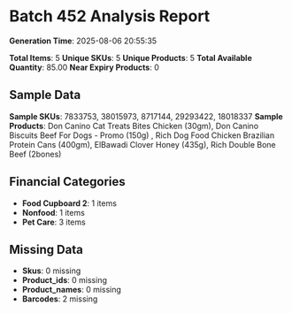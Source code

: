 # Batch 452 Analysis Report

**Generation Time**: 2025-08-06 20:55:35

**Total Items**: 5
**Unique SKUs**: 5
**Unique Products**: 5
**Total Available Quantity**: 85.00
**Near Expiry Products**: 0

## Sample Data
**Sample SKUs**: 7833753, 38015973, 8717144, 29293422, 18018337
**Sample Products**: Don Canino Cat Treats Bites Chicken (30gm), Don Canino Biscuits Beef For Dogs - Promo (150g) , Rich Dog Food Chicken Brazilian Protein Cans (400gm), ElBawadi Clover Honey (435g), Rich Double Bone Beef (2bones)

## Financial Categories
- **Food Cupboard 2**: 1 items
- **Nonfood**: 1 items
- **Pet Care**: 3 items

## Missing Data
- **Skus**: 0 missing
- **Product_ids**: 0 missing
- **Product_names**: 0 missing
- **Barcodes**: 2 missing
